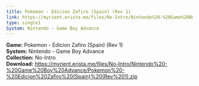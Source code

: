 ```yaml
---
title: Pokemon - Edicion Zafiro (Spain) (Rev 1)
link: https://myrient.erista.me/files/No-Intro/Nintendo%20-%20Game%20Boy%20Advance/Pokemon%20-%20Edicion%20Zafiro%20(Spain)%20(Rev%201).zip
type: single1
System: Nintendo - Game Boy Advance
---
```

<b>Game:</b> Pokemon - Edicion Zafiro (Spain) (Rev 1)<br>
<b>System:</b> Nintendo - Game Boy Advance<br>
<b>Collection:</b> No-Intro<br>
<b>Download:</b> https://myrient.erista.me/files/No-Intro/Nintendo%20-%20Game%20Boy%20Advance/Pokemon%20-%20Edicion%20Zafiro%20(Spain)%20(Rev%201).zip